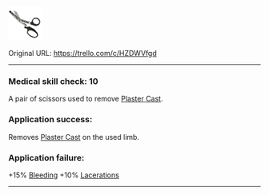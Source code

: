 ![shears.png\|200](./Trauma%20Shears%20-%20Attachments/6718845db30472d958dd7cfa.png)

Original URL: https://trello.com/c/HZDWVfgd

---

### Medical skill check: 10

A pair of scissors used to remove [Plaster Cast](../Extremities/Plaster%20Cast.md).

### Application success:

Removes [Plaster Cast](../Extremities/Plaster%20Cast.md) on the used limb.

### Application failure:

\+15% [Bleeding](../Any%20bodypart/Bleeding.md)
\+10% [Lacerations]([Wounds](../Any%20bodypart/archived/Wounds.md) "‌")

---

